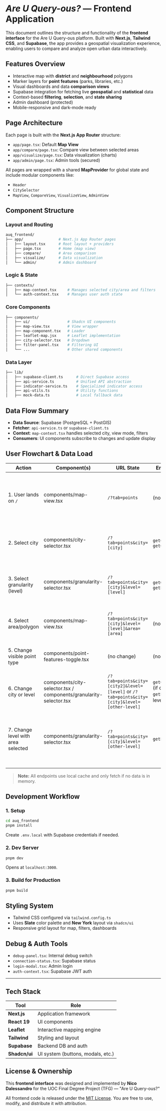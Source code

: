 # *Are U Query-ous?* — Frontend Application

This document outlines the structure and functionality of the **frontend interface** for the Are U Query-ous platform. Built with **Next.js**, **Tailwind CSS**, and **Supabase**, the app provides a geospatial visualization experience, enabling users to compare and analyze open urban data interactively.

## Features Overview

* Interactive map with **district** and **neighbourhood** polygons
* Marker layers for **point features** (parks, libraries, etc.)
* Visual dashboards and data **comparison views**
* Supabase integration for fetching live **geospatial** and **statistical** data
* Context-based **filtering**, **selection**, and **state sharing**
* Admin dashboard (protected)
* Mobile-responsive and dark-mode ready

## Page Architecture

Each page is built with the **Next.js App Router** structure:

* `app/page.tsx`: Default **Map View**
* `app/compare/page.tsx`: Compare view between selected areas
* `app/visualize/page.tsx`: Data visualization (charts)
* `app/admin/page.tsx`: Admin tools (secured)

All pages are wrapped with a shared **MapProvider** for global state and include modular components like:

* `Header`
* `CitySelector`
* `MapView`, `CompareView`, `VisualizeView`, `AdminView`

## Component Structure

### Layout and Routing

```bash
auq_frontend/
├── app/                # Next.js App Router pages
│   ├── layout.tsx      # Root layout + providers
│   ├── page.tsx        # Home (map view)
│   ├── compare/        # Area comparison
│   ├── visualize/      # Data visualization
│   └── admin/          # Admin dashboard
```

### Logic & State

```bash
├── contexts/
│   ├── map-context.tsx     # Manages selected city/area and filters
│   └── auth-context.tsx    # Manages user auth state
```

### Core Components

```bash
├── components/
│   ├── ui/                 # Shadcn UI components
│   ├── map-view.tsx        # View wrapper
│   ├── map-component.tsx   # Loader
│   ├── leaflet-map.jsx     # Leaflet implementation
│   ├── city-selector.tsx   # Dropdown
│   ├── filter-panel.tsx    # Filtering UI
│   └── ...                 # Other shared components
```

### Data Layer

```bash
├── lib/
│   ├── supabase-client.ts      # Direct Supabase access
│   ├── api-service.ts          # Unified API abstraction
│   ├── indicator-service.ts    # Specialized indicator access
│   ├── api-utils.ts            # Utility functions
│   ├── mock-data.ts            # Local fallback data
```

## Data Flow Summary

* **Data Source**: Supabase (PostgreSQL + PostGIS)
* **Fetcher**: `api-service.ts` or `supabase-client.ts`
* **Context**: `map-context.tsx` handles selected city, view mode, filters
* **Consumers**: UI components subscribe to changes and update display


## User Flowchart & Data Load

| Action                                 | Component(s)                                         | URL State                                 | Endpoint/API Called                                 | Notes                                                                 |
|-----------------------------------------|------------------------------------------------------|--------------------------------------------|-----------------------------------------------------|-----------------------------------------------------------------------|
| 1. User lands on `/`                    | components/map-view.tsx                              | `/?tab=points`                             | (none)                                              | Welcome banner shown, no city or level selected. Tab defaults to 'points'. |
| 2. Select city                          | components/city-selector.tsx                         | `/?tab=points&city=[city]`                 | `getCities`, `getCityPointFeatures`                 | URL updates, point features for city are loaded.                       |
| 3. Select granularity (level)           | components/granularity-selector.tsx                  | `/?tab=points&city=[city]&level=[level]`    | `getGeographicalLevels`, `getEnrichedGeoJSON`        | URL updates, polygons and data for the level are loaded.               |
| 4. Select area/polygon                  | components/map-view.tsx                              | `/?tab=points&city=[city]&level=[level]&area=[area]` | (none, cached)                                      | Area is selected, highlight and info shown.                            |
| 5. Change visible point type            | components/point-features-toggle.tsx                 | (no change)                                | (none, cached)                                      | Changes visibility of point types on the map.                          |
| 6. Change city or level                 | components/city-selector.tsx / components/granularity-selector.tsx | `/?tab=points&city=[city2]&level=[level]` or `/?tab=points&city=[city]&level=[other-level]` | `getCityPointFeatures` (if city changes), `getEnrichedGeoJSON` (if level changes) | Area selection is reset, data is reloaded as needed.                   |
| 7. Change level with area selected      | components/granularity-selector.tsx                  | `/?tab=points&city=[city]&level=[other-level]` | `getEnrichedGeoJSON`                                 | Selected area is reset, `area` param removed from URL, filters reset, info disappears. |

> **Note:** All endpoints use local cache and only fetch if no data is in memory.


## Development Workflow

### 1. Setup

```bash
cd auq_frontend
pnpm install
```

Create `.env.local` with Supabase credentials if needed.

### 2. Dev Server

```bash
pnpm dev
```

Opens at `localhost:3000`.

### 3. Build for Production

```bash
pnpm build
```

## Styling System

* Tailwind CSS configured via `tailwind.config.ts`
* Uses **Slate** color palette and **New York** layout via `shadcn/ui`
* Responsive grid layout for map, filters, dashboards

## Debug & Auth Tools

* `debug-panel.tsx`: Internal debug switch
* `connection-status.tsx`: Supabase status
* `login-modal.tsx`: Admin login
* `auth-context.tsx`: Supabase JWT auth

---

## Tech Stack

| Tool          | Role                              |
| ------------- | --------------------------------- |
| **Next.js**   | Application framework             |
| **React 19**  | UI components                     |
| **Leaflet**   | Interactive mapping engine        |
| **Tailwind**  | Styling and layout                |
| **Supabase**  | Backend DB and auth               |
| **Shadcn/ui** | UI system (buttons, modals, etc.) |

## License & Ownership

This **frontend interface** was designed and implemented by **Nico Dalessandro**
for the UOC Final Degree Project (TFG) — "Are U Query-ous?"

All frontend code is released under the [MIT License](../LICENSE).
You are free to use, modify, and distribute it with attribution.


